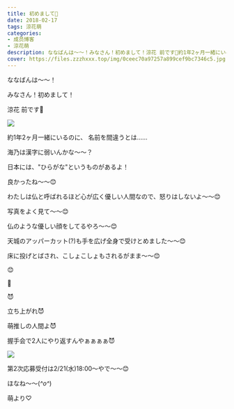 ```yaml
---
title: 初めまして🤗
date: 2018-02-17
tags: 涼花萌
categories: 
- 成员博客
- 涼花萌
description: ななばんは〜〜！みなさん！初めまして！涼花 前です🤗約1年2ヶ月一緒にいるのに、名前を間違うとは……海乃は漢字に弱いんかな〜〜？...
cover: https://files.zzzhxxx.top/img/0ceec70a97257a899cef9bc7346c5.jpg 
---
```






ななばんは〜〜！




みなさん！初めまして！

涼花 前です🤗




![](https://files.zzzhxxx.top/img/0ceec70a97257a899cef9bc7346c5.jpg)













約1年2ヶ月一緒にいるのに、
名前を間違うとは……




海乃は漢字に弱いんかな〜〜？





日本には、"ひらがな"というものがあるよ！



良かったね〜〜😊






わたしは仏と呼ばれるほど心が広く優しい人間なので、怒りはしないよ〜〜😊


写真をよく見て〜〜😊



仏のような優しい顔をしてるやろ〜〜😊






天城のアッパーカット(?)も手を広げ全身で受けとめました〜〜😊





床に投げとばされ、こしょこしょもされるがまま〜〜😊









😊





🙂





😈









立ち上がれ😈



萌推しの人間よ😈






握手会で2人にやり返すんやぁぁぁぁ😈





![](https://files.zzzhxxx.top/img/0ceec70a97257a899cef9bc7346c5-01.jpg)















第2次応募受付は2/21(水)18:00〜やで〜〜😊









ほなね〜〜(*^o^*)



萌より♡


